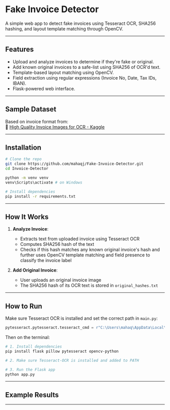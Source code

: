 # Fake Invoice Detector

A simple web app to detect fake invoices using Tesseract OCR, SHA256 hashing, and layout template matching through OpenCV.

---

## Features

- Upload and analyze invoices to determine if they're fake or original.
- Add known original invoices to a safe-list using SHA256 of OCR'd text.
- Template-based layout matching using OpenCV.
- Field extraction using regular expressions (Invoice No, Date, Tax IDs, IBAN).
- Flask-powered web interface.

---

## Sample Dataset

Based on invoice format from:  
🔗 [High Quality Invoice Images for OCR - Kaggle](https://www.kaggle.com/datasets/osamahosamabdellatif/high-quality-invoice-images-for-ocr)

---

## Installation

```bash
# Clone the repo
git clone https://github.com/mahaqj/Fake-Invoice-Detector.git
cd Invoice-Detector

python -m venv venv
venv\Scripts\activate # on Windows

# Install dependencies
pip install -r requirements.txt
```

---

## How It Works

1. **Analyze Invoice**:
    - Extracts text from uploaded invoice using Tesseract OCR
    - Computes SHA256 hash of the text
    - Checks if this hash matches any known original invoice's hash and further uses OpenCV template matching and field presence to classify the invoice label

2. **Add Original Invoice**:
    - User uploads an original invoice image
    - The SHA256 hash of its OCR text is stored in `original_hashes.txt`

---

## How to Run

Make sure Tesseract OCR is installed and set the correct path in `main.py`:

```python
pytesseract.pytesseract.tesseract_cmd = r"C:\Users\mahaq\AppData\Local\Programs\Tesseract-OCR\tesseract.exe"
```

Then on the terminal:

```bash
# 1. Install dependencies
pip install flask pillow pytesseract opencv-python

# 2. Make sure Tesseract-OCR is installed and added to PATH

# 3. Run the Flask app
python app.py
```

---

## Example Results



---
